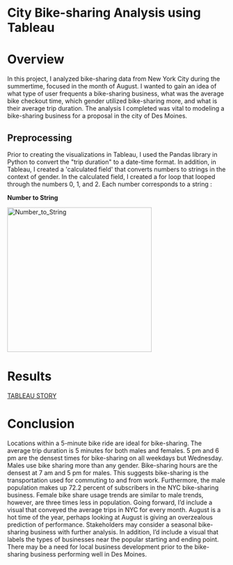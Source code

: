 # City Bike-sharing Analysis using Tableau 
# Overview
In this project, I analyzed bike-sharing data from New York City during the summertime, focused in the month of August. I wanted to gain an idea of what type of user frequents a bike-sharing business, what was the average bike checkout time, which gender utilized bike-sharing more, and what is their average trip duration. The analysis I completed was vital to modeling a bike-sharing business for a proposal in the city of Des Moines.
## Preprocessing
Prior to creating the visualizations in Tableau, I used the Pandas library in Python to convert the "trip duration" to a date-time format. In addition, in Tableau, I created a 'calculated field' that converts numbers to strings in the context of gender.  In the calculated field, I created a for loop that looped through the numbers 0, 1, and 2. Each number corresponds to a string :

**Number to String**

<img width="332" alt="Number_to_String" src="https://user-images.githubusercontent.com/87162266/149636808-c71e686a-09f9-4f8b-9d35-10099579ec01.PNG">

# Results
[TABLEAU STORY](https://public.tableau.com/app/profile/diamond.washington/viz/NYCCitiBike6/TripsbyGenderWeekdayperHour?publish=yes)
# Conclusion
Locations within a 5-minute bike ride are ideal for bike-sharing. The average trip duration is 5 minutes for both males and females.  5 pm and 6 pm are the densest times for bike-sharing on all weekdays but Wednesday.  Males use bike sharing more than any gender.  Bike-sharing hours are the densest at 7 am and 5 pm for males. This suggests bike-sharing is the transportation used for commuting to and from work.  Furthermore, the male population makes up 72.2 percent of subscribers in the NYC bike-sharing business. Female bike share usage trends are similar to male trends, however, are three times less in population.  Going forward, I’d include a visual that conveyed the average trips in NYC for every month. August is a hot time of the year, perhaps looking at August is giving an overzealous prediction of performance. Stakeholders may consider a seasonal bike-sharing business with further analysis.  In addition, I’d include a visual that labels the types of businesses near the popular starting and ending point. There may be a need for local business development prior to the bike-sharing business performing well in Des Moines.


